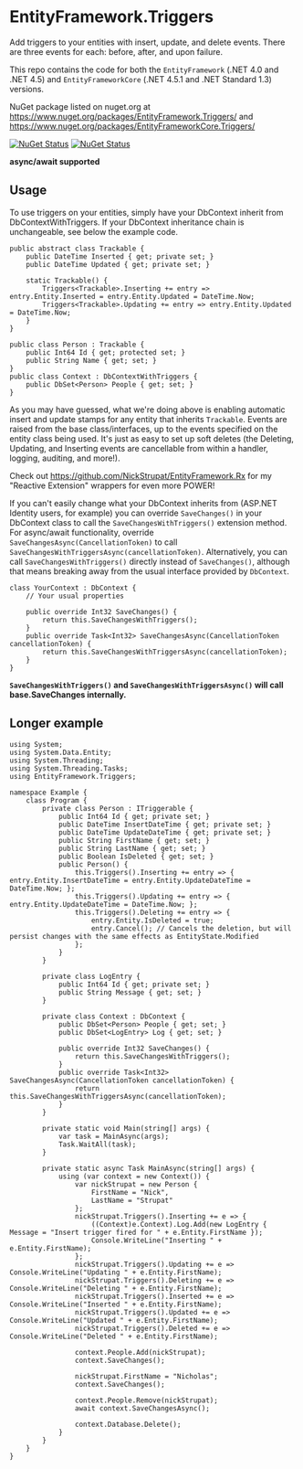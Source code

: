 EntityFramework.Triggers
=======================

Add triggers to your entities with insert, update, and delete events. There are three events for each: before, after, and upon failure.

This repo contains the code for both the `EntityFramework` (.NET 4.0 and .NET 4.5) and `EntityFrameworkCore` (.NET 4.5.1 and .NET Standard 1.3) versions.

NuGet package listed on nuget.org at https://www.nuget.org/packages/EntityFramework.Triggers/ and https://www.nuget.org/packages/EntityFrameworkCore.Triggers/

[![NuGet Status](http://img.shields.io/nuget/v/EntityFramework.Triggers.svg?style=flat)](https://www.nuget.org/packages/EntityFramework.Triggers/)
[![NuGet Status](http://img.shields.io/nuget/v/EntityFrameworkCore.Triggers.svg?style=flat)](https://www.nuget.org/packages/EntityFrameworkCore.Triggers/)

<strong>async/await supported</strong>

## Usage

To use triggers on your entities, simply have your DbContext inherit from DbContextWithTriggers. If your DbContext inheritance chain is unchangeable, see below the example code.

	public abstract class Trackable {
		public DateTime Inserted { get; private set; }
		public DateTime Updated { get; private set; }

		static Trackable() {
			Triggers<Trackable>.Inserting += entry => entry.Entity.Inserted = entry.Entity.Updated = DateTime.Now;
			Triggers<Trackable>.Updating += entry => entry.Entity.Updated = DateTime.Now;
		}
	}

	public class Person : Trackable {
		public Int64 Id { get; protected set; }
		public String Name { get; set; }
	}
	public class Context : DbContextWithTriggers {
		public DbSet<Person> People { get; set; }
	}

As you may have guessed, what we're doing above is enabling automatic insert and update stamps for any entity that inherits `Trackable`. Events are raised from the base class/interfaces, up to the events specified on the entity class being used. It's just as easy to set up soft deletes (the Deleting, Updating, and Inserting events are cancellable from within a handler, logging, auditing, and more!).

Check out https://github.com/NickStrupat/EntityFramework.Rx for my "Reactive Extension" wrappers for even more POWER!

If you can't easily change what your DbContext inherits from (ASP.NET Identity users, for example) you can override `SaveChanges()` in your DbContext class to call the `SaveChangesWithTriggers()` extension method. For async/await functionality, override `SaveChangesAsync(CancellationToken)` to call `SaveChangesWithTriggersAsync(cancellationToken)`. Alternatively, you can call `SaveChangesWithTriggers()` directly instead of `SaveChanges()`, although that means breaking away from the usual interface provided by `DbContext`.

	class YourContext : DbContext {
		// Your usual properties

		public override Int32 SaveChanges() {
			return this.SaveChangesWithTriggers();
		}
		public override Task<Int32> SaveChangesAsync(CancellationToken cancellationToken) {
			return this.SaveChangesWithTriggersAsync(cancellationToken);
		}
	}

**`SaveChangesWithTriggers()` and `SaveChangesWithTriggersAsync()` will call base.SaveChanges internally.**

## Longer example

	using System;
	using System.Data.Entity;
	using System.Threading;
	using System.Threading.Tasks;
	using EntityFramework.Triggers;

	namespace Example {
		class Program {
			private class Person : ITriggerable {
				public Int64 Id { get; private set; }
				public DateTime InsertDateTime { get; private set; }
				public DateTime UpdateDateTime { get; private set; }
				public String FirstName { get; set; }
				public String LastName { get; set; }
				public Boolean IsDeleted { get; set; }
				public Person() {
					this.Triggers().Inserting += entry => { entry.Entity.InsertDateTime = entry.Entity.UpdateDateTime = DateTime.Now; };
					this.Triggers().Updating += entry => { entry.Entity.UpdateDateTime = DateTime.Now; };
					this.Triggers().Deleting += entry => {
						entry.Entity.IsDeleted = true;
						entry.Cancel(); // Cancels the deletion, but will persist changes with the same effects as EntityState.Modified
					};
				}
			}
			
			private class LogEntry {
				public Int64 Id { get; private set; }
				public String Message { get; set; }
			}
			
			private class Context : DbContext {
				public DbSet<Person> People { get; set; }
				public DbSet<LogEntry> Log { get; set; }

				public override Int32 SaveChanges() {
					return this.SaveChangesWithTriggers();
				}
				public override Task<Int32> SaveChangesAsync(CancellationToken cancellationToken) {
					return this.SaveChangesWithTriggersAsync(cancellationToken);
				}
			}
			
			private static void Main(string[] args) {
				var task = MainAsync(args);
				Task.WaitAll(task);
			}
			
			private static async Task MainAsync(string[] args) {
				using (var context = new Context()) {
					var nickStrupat = new Person {
						FirstName = "Nick",
						LastName = "Strupat"
					};
					nickStrupat.Triggers().Inserting += e => {
						((Context)e.Context).Log.Add(new LogEntry { Message = "Insert trigger fired for " + e.Entity.FirstName });
						Console.WriteLine("Inserting " + e.Entity.FirstName);
					};
					nickStrupat.Triggers().Updating += e => Console.WriteLine("Updating " + e.Entity.FirstName);
					nickStrupat.Triggers().Deleting += e => Console.WriteLine("Deleting " + e.Entity.FirstName);
					nickStrupat.Triggers().Inserted += e => Console.WriteLine("Inserted " + e.Entity.FirstName);
					nickStrupat.Triggers().Updated += e => Console.WriteLine("Updated " + e.Entity.FirstName);
					nickStrupat.Triggers().Deleted += e => Console.WriteLine("Deleted " + e.Entity.FirstName);

					context.People.Add(nickStrupat);
					context.SaveChanges();

					nickStrupat.FirstName = "Nicholas";
					context.SaveChanges();

					context.People.Remove(nickStrupat);
					await context.SaveChangesAsync();

					context.Database.Delete();
				}
			}
		}
	}

